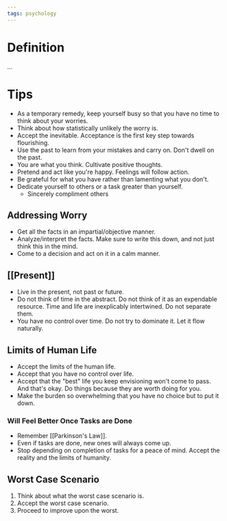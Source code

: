 ```yaml
---
tags: psychology
---
```


# Definition

...

# Tips

- As a temporary remedy, keep yourself busy so that you have no time to think about your worries.
- Think about how statistically unlikely the worry is.
- Accept the inevitable. Acceptance is the first key step towards flourishing.
- Use the past to learn from your mistakes and carry on. Don't dwell on the past.
- You are what you think. Cultivate positive thoughts.
- Pretend and act like you're happy. Feelings will follow action.
- Be grateful for what you have rather than lamenting what you don't.
- Dedicate yourself to others or a task greater than yourself.
	- Sincerely compliment others

## Addressing Worry
- Get all the facts in an impartial/objective manner.
- Analyze/interpret the facts. Make sure to write this down, and not just think this in the mind.
- Come to a decision and act on it in a calm manner.

## [[Present]]
- Live in the present, not past or future.
- Do not think of time in the abstract. Do not think of it as an expendable resource. Time and life are inexplicably intertwined. Do not separate them.
- You have no control over time. Do not try to dominate it. Let it flow naturally.

## Limits of Human Life
- Accept the limits of the human life.
- Accept that you have no control over life.
- Accept that the "best" life you keep envisioning won't come to pass. And that's okay. Do things because they are worth doing for you.
- Make the burden so overwhelming that you have no choice but to put it down.

### Will Feel Better Once Tasks are Done
- Remember [[Parkinson's Law]].
- Even if tasks are done, new ones will always come up.
- Stop depending on completion of tasks for a peace of mind. Accept the reality and the limits of humanity.

## Worst Case Scenario
1) Think about what the worst case scenario is.
2) Accept the worst case scenario.
3) Proceed to improve upon the worst.